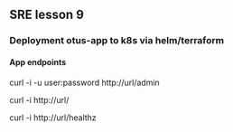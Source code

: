 ## SRE lesson 9
### Deployment otus-app to k8s via helm/terraform
#### App endpoints
curl -i -u user:password  http://url/admin

curl -i  http://url/

curl -i http://url/healthz